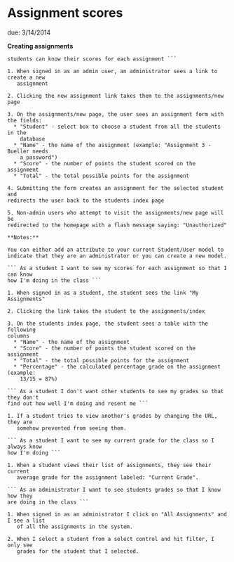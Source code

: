 # Assignment scores

due: 3/14/2014

**Creating assignments**

``` As an administrator I want to give assignment grades to students so that
students can know their scores for each assignment ```

1. When signed in as an admin user, an administrator sees a link to create a new
   assignment

2. Clicking the new assignment link takes them to the assignments/new page

3. On the assignments/new page, the user sees an assignment form with the fields:
  * "Student" - select box to choose a student from all the students in the
    database
  * "Name" - the name of the assignment (example: "Assignment 3 - Bueller needs
    a password")
  * "Score" - the number of points the student scored on the assignment
  * "Total" - the total possible points for the assignment

4. Submitting the form creates an assignment for the selected student and
redirects the user back to the students index page

5. Non-admin users who attempt to visit the assignments/new page will be
redirected to the homepage with a flash message saying: "Unauthorized"

**Notes:**

You can either add an attribute to your current Student/User model to
indicate that they are an administrator or you can create a new model.

``` As a student I want to see my scores for each assignment so that I can know
how I'm doing in the class ```

1. When signed in as a student, the student sees the link "My Assignments"

2. Clicking the link takes the student to the assignments/index

3. On the students index page, the student sees a table with the following
columns
  * "Name" - the name of the assignment
  * "Score" - the number of points the student scored on the assignment
  * "Total" - the total possible points for the assignment
  * "Percentage" - the calculated percentage grade on the assignment (example:
    13/15 = 87%)

``` As a student I don't want other students to see my grades so that they don't
find out how well I'm doing and resent me ```

1. If a student tries to view another's grades by changing the URL, they are
   somehow prevented from seeing them.

``` As a student I want to see my current grade for the class so I always know
how I'm doing ```

1. When a student views their list of assignments, they see their current
   average grade for the assignment labeled: "Current Grade".

``` As an administrator I want to see students grades so that I know how they
are doing in the class ```

1. When signed in as an administrator I click on "All Assignments" and I see a list
   of all the assignments in the system.

2. When I select a student from a select control and hit filter, I only see
   grades for the student that I selected.
